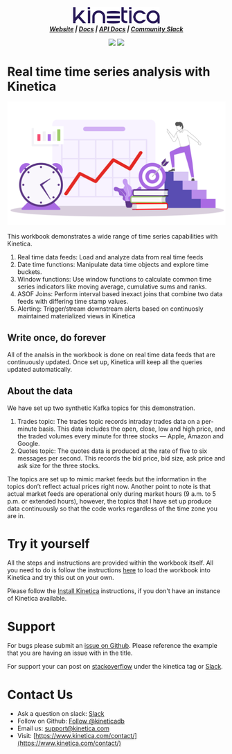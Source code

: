 <h3 align="center" style="margin:0px">
    <img width="200" src="../_assets/images/logo_purple.png" alt="Kinetica Logo"/>
</h3>
<h5 align="center" style="margin:0px">
    <a href="https://www.kinetica.com/">Website</a>
    <span> | </span>
    <a href="https://docs.kinetica.com/7.1/">Docs</a>
    <span> | </span>
    <a href="https://docs.kinetica.com/7.1/api/">API Docs</a>
    <span> | </span>
    <a href="https://join.slack.com/t/kinetica-community/shared_invite/zt-1bt9x3mvr-uMKrXlSDXfy3oU~sKi84qg">Community Slack</a>   
</h5>
<p align = "center">
 <img src="https://img.shields.io/badge/tested-%3E=v7.9-green"></img>  <img src="https://img.shields.io/badge/time-20 mins-blue"></img>
</p>
<h1>
Real time time series analysis with Kinetica
</h1>
<h3 align="center" style="margin:0px">
    <img width="600" src="assets/time_series_analysis.png" alt="Time series Logo"/>
</h3>

This workbook demonstrates a wide range of time series capabilities with Kinetica.
1. Real time data feeds: Load and analyze data from real time feeds
2. Date time functions: Manipulate data time objects and explore time buckets.
3. Window functions: Use window functions to calculate common time series indicators like moving average, cumulative sums and ranks.
4. ASOF Joins: Perform interval based inexact joins that combine two data feeds with differing time stamp values. 
5. Alerting: Trigger/stream downstream alerts based on continuosly maintained materialized views in Kinetica

## Write once, do forever
All of the analsis in the workbook is done on real time data feeds that are continuously updated. Once set up, Kinetica will keep all the queries updated automatically.

## About the data
We have set up two synthetic Kafka topics for this demonstration.

1. Trades topic: The trades topic records intraday trades data on a per-minute basis. This data includes the open, close, low and high price, and the traded volumes every minute for three stocks — Apple, Amazon and Google.
2. Quotes topic: The quotes data is produced at the rate of five to six messages per second. This records the bid price, bid size, ask price and ask size for the three stocks.

The topics are set up to mimic market feeds but the information in the topics don’t reflect actual prices right now. Another point to note is that actual market feeds are operational only during market hours (9 a.m. to 5 p.m. or extended hours), however, the topics that I have set up produce data continuously so that the code works regardless of the time zone you are in.
# Try it yourself
All the steps and instructions are provided within the workbook itself. All you need to do is follow the instructions [here](https://github.com/kineticadb/examples#how-to-run-these-examples) to load the workbook into Kinetica and try this out on your own. 

Please follow the [Install Kinetica](https://github.com/kineticadb/examples#install-kinetica) instructions, if you don't have an instance of Kinetica available.

# Support
For bugs please submit an [issue on Github](https://github.com/kineticadb/examples/issues). Please reference the example that you are having an issue with in the title.

For support your can post on [stackoverflow](https://stackoverflow.com/questions/tagged/kinetica) under the kinetica tag or [Slack](https://join.slack.com/t/kinetica-community/shared_invite/zt-1bt9x3mvr-uMKrXlSDXfy3oU~sKi84qg).

# Contact Us
* Ask a question on slack: [Slack](https://join.slack.com/t/kinetica-community/shared_invite/zt-1bt9x3mvr-uMKrXlSDXfy3oU~sKi84qg)
* Follow on Github: <a class="github-button" href="https://github.com/kineticadb" data-size="large" aria-label="Follow @kineticadb on GitHub">Follow @kineticadb</a> 
* Email us: [support@kinetica.com](mailto:support@kinetica.com)
* Visit: [https://www.kinetica.com/contact/](https://www.kinetica.com/contact/)
